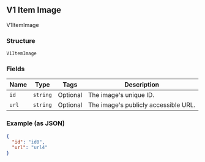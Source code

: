 ## V1 Item Image

V1ItemImage

### Structure

`V1ItemImage`

### Fields

| Name | Type | Tags | Description |
|  --- | --- | --- | --- |
| `id` | `string` | Optional | The image's unique ID. |
| `url` | `string` | Optional | The image's publicly accessible URL. |

### Example (as JSON)

```json
{
  "id": "id0",
  "url": "url4"
}
```

